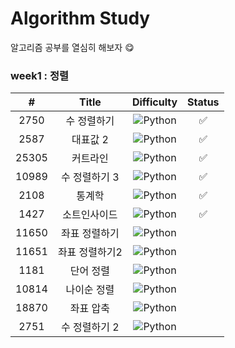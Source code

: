 # Algorithm Study
알고리즘 공부를 열심히 해보자 😋
### week1 : 정렬
|#|Title|Difficulty|Status|
|:---:|:---:|:---:|:---:|
|2750|수 정렬하기|![Python](https://img.shields.io/badge/BRONZE%20II-CD7F32?style=flat)|✅|
|2587|대표값 2|![Python](https://img.shields.io/badge/BRONZE%20II-CD7F32?style=flat)|✅|
|25305|커트라인|![Python](https://img.shields.io/badge/BRONZE%20II-CD7F32?style=flat)|✅|
|10989|수 정렬하기 3|![Python](https://img.shields.io/badge/BRONZE%20I-CD7F32?style=flat)|✅|
|2108|통계학|![Python](https://img.shields.io/badge/SILVER%20III-A3A3A3?style=flat)|✅|
|1427|소트인사이드|![Python](https://img.shields.io/badge/SILVER%20V-A3A3A3?style=flat)|✅|
|11650|좌표 정렬하기|![Python](https://img.shields.io/badge/SILVER%20V-A3A3A3?style=flat)
|11651|좌표 정렬하기2|![Python](https://img.shields.io/badge/SILVER%20V-A3A3A3?style=flat)
|1181|단어 정렬|![Python](https://img.shields.io/badge/SILVER%20V-A3A3A3?style=flat)
|10814|나이순 정렬|![Python](https://img.shields.io/badge/SILVER%20V-A3A3A3?style=flat)
|18870|좌표 압축|![Python](https://img.shields.io/badge/SILVER%20II-A3A3A3?style=flat)
|2751|수 정렬하기 2|![Python](https://img.shields.io/badge/SILVER%20V-A3A3A3?style=flat)

<!--
금: #D5A11E
은: #A3A3A3
동: #CD7F32
I	11	
2	II	
3	III	
4	IV
5	V
-->
